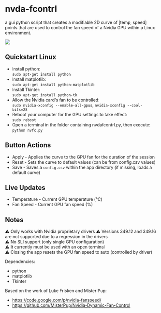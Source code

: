 # nvda-fcontrl
a gui python script that creates a modifiable 2D curve of [temp, speed] points that are used to control the fan speed of a Nvidia GPU within a Linux environment.

![](https://code.mattcarlotta.io/root/nvda-fcontrl/blob/master/nvfc.png)

## Quickstart Linux

* Install python:  
  `sudo apt-get install python`
* Install matplotlib:  
  `sudo apt-get install python-matplotlib`
* Install Tkinter:  
  `sudo apt-get install python-tk`
* Allow the Nvidia card's fan to be controlled:  
  `sudo nvidia-xconfig --enable-all-gpus`, `nvidia-xconfig --cool-bits=28`
* Reboot your computer for the GPU settings to take effect:  
  `sudo reboot`
* Open a terminal in the folder containing nvdafcontrl.py, then execute:  
  `python nvfc.py`

## Button Actions

* Apply - Applies the curve to the GPU fan for the duration of the session
* Reset - Sets the curve to default values (can be from config.csv values)
* Save -  Saves a `config.csv` within the app directory (if missing, loads a default curve)  

## Live Updates

* Temperature - Current GPU temperature (°C) 
* Fan Speed - Current GPU fan speed (%)

## Notes
⚠️ Only works with Nvidia proprietary drivers
⚠️ Versions 349.12 and 349.16 are not supported due to a regression in the drivers  
⚠️ No SLI support (only single GPU configuration)  
⚠️ It currently must be used with an open terminal  
⚠️ Closing the app resets the GPU fan speed to auto (controlled by driver)

Dependencies:  
* python  
* matplotlib  
* Tkinter

Based on the work of Luke Frisken and Mister Pup:  
* https://code.google.com/p/nvidia-fanspeed/
* https://github.com/MisterPup/Nvidia-Dynamic-Fan-Control
